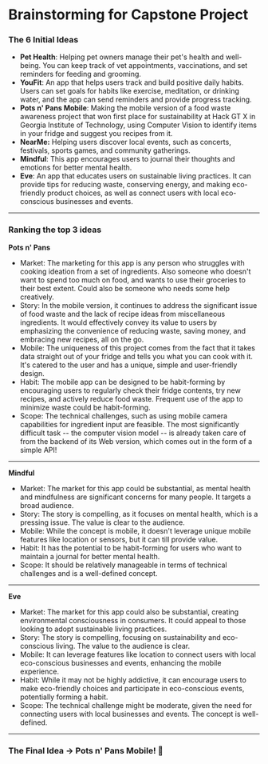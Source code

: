 # Brainstorming for Capstone Project

### The 6 Initial Ideas

- **Pet Health**: Helping pet owners manage their pet's health and well-being. You can keep track of vet appointments, vaccinations, and set reminders for feeding and grooming.
- **YouFit**: An app that helps users track and build positive daily habits. Users can set goals for habits like exercise, meditation, or drinking water, and the app can send reminders and provide progress tracking.
- **Pots n' Pans Mobile**: Making the mobile version of a food waste awareness project that won first place for sustainability at Hack GT X in Georgia Institute of Technology, using Computer Vision to identify items in your fridge and suggest you recipes from it.
- **NearMe:** Helping users discover local events, such as concerts, festivals, sports games, and community gatherings.
- **Mindful**: This app encourages users to journal their thoughts and emotions for better mental health.
- **Eve**: An app that educates users on sustainable living practices. It can provide tips for reducing waste, conserving energy, and making eco-friendly product choices, as well as connect users with local eco-conscious businesses and events.
<hr>

### Ranking the top 3 ideas

**Pots n' Pans**

- Market: The marketing for this app is any person who struggles with cooking ideation from a set of ingredients. Also someone who doesn't want to spend too much on food, and wants to use their groceries to their best extent. Could also be someone who needs some help creatively.
- Story: In the mobile version, it continues to address the significant issue of food waste and the lack of recipe ideas from miscellaneous ingredients. It would effectively convey its value to users by emphasizing the convenience of reducing waste, saving money, and embracing new recipes, all on the go.
- Mobile: The uniqueness of this project comes from the fact that it takes data straight out of your fridge and tells you what you can cook with it. It's catered to the user and has a unique, simple and user-friendly design.
- Habit: The mobile app can be designed to be habit-forming by encouraging users to regularly check their fridge contents, try new recipes, and actively reduce food waste. Frequent use of the app to minimize waste could be habit-forming.
- Scope: The technical challenges, such as using mobile camera capabilities for ingredient input are feasible. The most significantly difficult task -- the computer vision model -- is already taken care of from the backend of its Web version, which comes out in the form of a simple API!
<hr>

**Mindful**

- Market: The market for this app could be substantial, as mental health and mindfulness are significant concerns for many people. It targets a broad audience.
- Story: The story is compelling, as it focuses on mental health, which is a pressing issue. The value is clear to the audience.
- Mobile: While the concept is mobile, it doesn't leverage unique mobile features like location or sensors, but it can till provide value.
- Habit: It has the potential to be habit-forming for users who want to maintain a journal for better mental health.
- Scope: It should be relatively manageable in terms of technical challenges and is a well-defined concept.

<hr>

**Eve**

- Market: The market for this app could also be substantial, creating environmental consciousness in consumers. It could appeal to those looking to adopt sustainable living practices.
- Story: The story is compelling, focusing on sustainability and eco-conscious living. The value to the audience is clear.
- Mobile: It can leverage features like location to connect users with local eco-conscious businesses and events, enhancing the mobile experience.
- Habit: While it may not be highly addictive, it can encourage users to make eco-friendly choices and participate in eco-conscious events, potentially forming a habit.
- Scope: The technical challenge might be moderate, given the need for connecting users with local businesses and events. The concept is well-defined.
<hr>

### The Final Idea -> Pots n' Pans Mobile! 🎉
